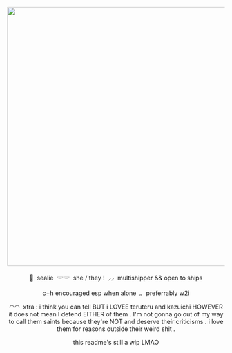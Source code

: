 <p align="center">
    <img src="https://file.garden/Z1OpYh3OMHUM4tMG/baking%20soda.png" width="700" height="600" />    
</p>

<p align="center">
    🦭 ‎ sealie ‎ 𓎟𓎟 ‎ she / they ! ‎ ⸝⸝ ‎ multishipper && open to ships
</p>
<p align="center">
    c+h encouraged esp when alone ‎ ｡ ‎ preferrably w2i
</p>
<p align="center">
    ◠◠ ‎ <b></b>xtra :</b> i think you can tell BUT i LOVEE teruteru and kazuichi HOWEVER it does not mean I defend EITHER of them . I'm not gonna go out of my way to call them saints because they're NOT and deserve their criticisms . i love them for reasons outside their weird shit .
</p>
<p align="center">
    this readme's still a wip LMAO
</p>
